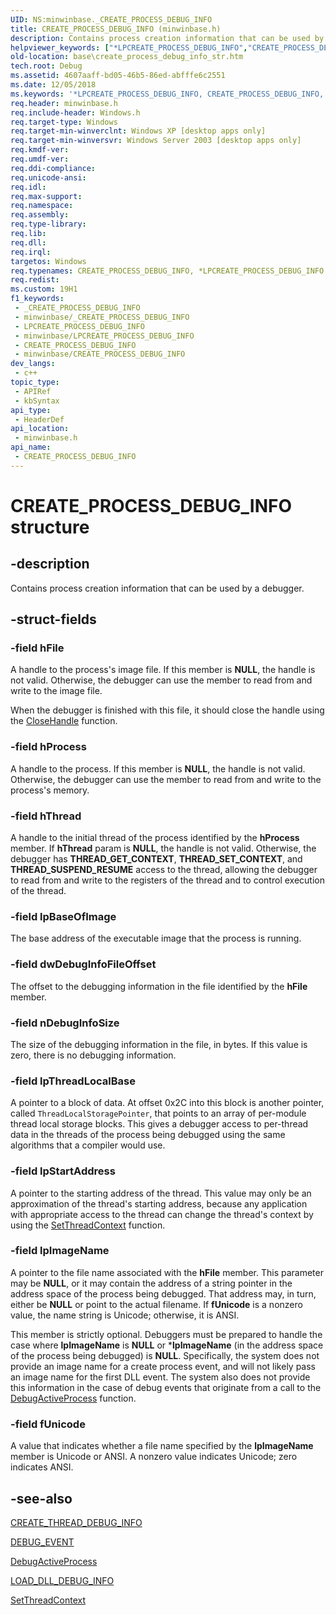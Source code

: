 ```yaml
---
UID: NS:minwinbase._CREATE_PROCESS_DEBUG_INFO
title: CREATE_PROCESS_DEBUG_INFO (minwinbase.h)
description: Contains process creation information that can be used by a debugger.
helpviewer_keywords: ["*LPCREATE_PROCESS_DEBUG_INFO","CREATE_PROCESS_DEBUG_INFO","CREATE_PROCESS_DEBUG_INFO structure","LPCREATE_PROCESS_DEBUG_INFO","LPCREATE_PROCESS_DEBUG_INFO structure pointer","_CREATE_PROCESS_DEBUG_INFO","_win32_create_process_debug_info_str","base.create_process_debug_info_str","minwinbase/CREATE_PROCESS_DEBUG_INFO","minwinbase/LPCREATE_PROCESS_DEBUG_INFO"]
old-location: base\create_process_debug_info_str.htm
tech.root: Debug
ms.assetid: 4607aaff-bd05-46b5-86ed-abfffe6c2551
ms.date: 12/05/2018
ms.keywords: '*LPCREATE_PROCESS_DEBUG_INFO, CREATE_PROCESS_DEBUG_INFO, CREATE_PROCESS_DEBUG_INFO structure, LPCREATE_PROCESS_DEBUG_INFO, LPCREATE_PROCESS_DEBUG_INFO structure pointer, _CREATE_PROCESS_DEBUG_INFO, _win32_create_process_debug_info_str, base.create_process_debug_info_str, minwinbase/CREATE_PROCESS_DEBUG_INFO, minwinbase/LPCREATE_PROCESS_DEBUG_INFO'
req.header: minwinbase.h
req.include-header: Windows.h
req.target-type: Windows
req.target-min-winverclnt: Windows XP [desktop apps only]
req.target-min-winversvr: Windows Server 2003 [desktop apps only]
req.kmdf-ver: 
req.umdf-ver: 
req.ddi-compliance: 
req.unicode-ansi: 
req.idl: 
req.max-support: 
req.namespace: 
req.assembly: 
req.type-library: 
req.lib: 
req.dll: 
req.irql: 
targetos: Windows
req.typenames: CREATE_PROCESS_DEBUG_INFO, *LPCREATE_PROCESS_DEBUG_INFO
req.redist: 
ms.custom: 19H1
f1_keywords:
 - _CREATE_PROCESS_DEBUG_INFO
 - minwinbase/_CREATE_PROCESS_DEBUG_INFO
 - LPCREATE_PROCESS_DEBUG_INFO
 - minwinbase/LPCREATE_PROCESS_DEBUG_INFO
 - CREATE_PROCESS_DEBUG_INFO
 - minwinbase/CREATE_PROCESS_DEBUG_INFO
dev_langs:
 - c++
topic_type:
 - APIRef
 - kbSyntax
api_type:
 - HeaderDef
api_location:
 - minwinbase.h
api_name:
 - CREATE_PROCESS_DEBUG_INFO
---
```


# CREATE_PROCESS_DEBUG_INFO structure


## -description

Contains process creation information that can be used by a debugger.

## -struct-fields

### -field hFile

A handle to the process's image file. If this member is <b>NULL</b>, the handle is not 
       valid. Otherwise, the debugger can use the member to read from and write to the image file.

When the debugger is finished with this file, it should close the handle using the 
       <a href="/windows/desktop/api/handleapi/nf-handleapi-closehandle">CloseHandle</a> function.

### -field hProcess

A handle to the process. If this member is <b>NULL</b>, the handle is not valid. 
      Otherwise, the debugger can use the member to read from and write to the process's memory.

### -field hThread

A handle to the initial thread of the process identified by the <b>hProcess</b> member. 
      If <b>hThread</b> param is <b>NULL</b>, the handle is not valid. 
      Otherwise, the debugger has <b>THREAD_GET_CONTEXT</b>, 
      <b>THREAD_SET_CONTEXT</b>, and <b>THREAD_SUSPEND_RESUME</b> access to the 
      thread, allowing the debugger to read from and write to the registers of the thread and to control execution of 
      the thread.

### -field lpBaseOfImage

The base address of the executable image that the process is running.

### -field dwDebugInfoFileOffset

The offset to the debugging information in the file identified by the <b>hFile</b> 
      member.

### -field nDebugInfoSize

The size of the debugging information in the file, in bytes. If this value is zero, there is no debugging 
      information.

### -field lpThreadLocalBase

A pointer to a block of data. At offset 0x2C into this block is another pointer, called 
      <code>ThreadLocalStoragePointer</code>, that points to an array of per-module thread local storage 
      blocks. This gives a debugger access to per-thread data in the threads of the process being debugged using the 
      same algorithms that a compiler would use.

### -field lpStartAddress

A pointer to the starting address of the thread. This value may only be an approximation of the thread's 
      starting address, because any application with appropriate access to the thread can change the thread's context 
      by using the <a href="/windows/desktop/api/processthreadsapi/nf-processthreadsapi-setthreadcontext">SetThreadContext</a> function.

### -field lpImageName

A pointer to the file name associated with the <b>hFile</b> member. This parameter may be 
       <b>NULL</b>, or it may contain the address of a string pointer in the address space of the 
       process being debugged. That address may, in turn, either be <b>NULL</b> or point to the 
       actual filename. If <b>fUnicode</b> is a nonzero value, the name string is Unicode; 
       otherwise, it is ANSI.

This member is strictly optional. Debuggers must be prepared to handle the case where 
       <b>lpImageName</b> is <b>NULL</b> or 
       *<b>lpImageName</b> (in the address space of the process being debugged) is 
       <b>NULL</b>. Specifically, the system does not provide an image name for a create process 
       event, and will not likely pass an image name for the first DLL event. The system also does not provide this 
       information in the case of debug events that originate from a call to the 
       <a href="/windows/desktop/api/debugapi/nf-debugapi-debugactiveprocess">DebugActiveProcess</a> function.

### -field fUnicode

A value that indicates whether a file name specified by the <b>lpImageName</b> member 
      is Unicode or ANSI. A nonzero value indicates Unicode; zero indicates ANSI.

## -see-also

<a href="/windows/desktop/api/minwinbase/ns-minwinbase-create_thread_debug_info">CREATE_THREAD_DEBUG_INFO</a>



<a href="/windows/desktop/api/minwinbase/ns-minwinbase-debug_event">DEBUG_EVENT</a>



<a href="/windows/desktop/api/debugapi/nf-debugapi-debugactiveprocess">DebugActiveProcess</a>



<a href="/windows/desktop/api/minwinbase/ns-minwinbase-load_dll_debug_info">LOAD_DLL_DEBUG_INFO</a>



<a href="/windows/desktop/api/processthreadsapi/nf-processthreadsapi-setthreadcontext">SetThreadContext</a>
